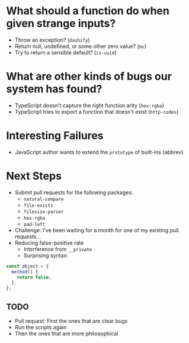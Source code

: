 # What should a function do when given strange inputs?

- Throw an exception? (`dashify`)
- Return null, undefined, or some other zero value? (`ms`)
- Try to return a sensible default? (`is-uuid`)

# What are other kinds of bugs our system has found?

- TypeScript doesn't capture the right function arity (`hex-rgba`)
- TypeScript tries to export a function that doesn't exist (`http-codes`)

# Interesting Failures

- JavaScript author wants to extend the `prototype` of built-ins (abbrev)

# Next Steps

- Submit pull requests for the following packages:
  - `natural-compare`
  - `file-exists`
  - `filesize-parser`
  - `hex-rgba`
  - `pad-left`
- Challenge: I've been waiting for a month for one of my existing pull requests...
- Reducing false-positive rate
  - Interference from `__private`
  - Surprising syntax:

```js
const object = {
  method() {
    return false;
  },
};
```

## TODO

- Pull request: First the ones that are clear bugs
- Run the scripts again
- Then the ones that are more philosophical
